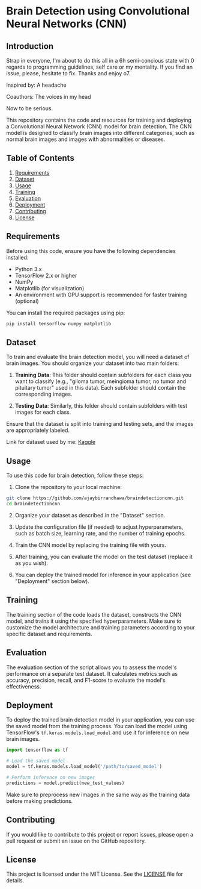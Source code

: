  # Brain Detection using Convolutional Neural Networks (CNN)

## Introduction

Strap in everyone, I'm about to do this all in a 6h semi-concious state with 0 regards to programming guidelines, self care or my mentality. If you find an issue, please, hesitate to fix. Thanks and enjoy o7.

Inspired by: A headache

Coauthors: The voices in my head

Now to be serious.

This repository contains the code and resources for training and deploying a Convolutional Neural Network (CNN) model for brain detection. The CNN model is designed to classify brain images into different categories, such as normal brain images and images with abnormalities or diseases.

## Table of Contents

1. [Requirements](#requirements)
2. [Dataset](#dataset)
3. [Usage](#usage)
4. [Training](#training)
5. [Evaluation](#evaluation)
6. [Deployment](#deployment)
7. [Contributing](#contributing)
8. [License](#license)

## Requirements

Before using this code, ensure you have the following dependencies installed:

- Python 3.x
- TensorFlow 2.x or higher
- NumPy
- Matplotlib (for visualization)
- An environment with GPU support is recommended for faster training (optional)

You can install the required packages using pip:

```bash
pip install tensorflow numpy matplotlib
```

## Dataset

To train and evaluate the brain detection model, you will need a dataset of brain images. You should organize your dataset into two main folders:

1. **Training Data**: This folder should contain subfolders for each class you want to classify (e.g., "giloma tumor, meingioma tumor, no tumor and pituitary tumor" used in this data). Each subfolder should contain the corresponding images.

2. **Testing Data**: Similarly, this folder should contain subfolders with test images for each class.

Ensure that the dataset is split into training and testing sets, and the images are appropriately labeled. 

Link for dataset used by me: [Kaggle](https://www.kaggle.com/datasets/sartajbhuvaji/brain-tumor-classification-mri/)

## Usage

To use this code for brain detection, follow these steps:

1. Clone the repository to your local machine:

```bash
git clone https://github.com/ajaybirrandhawa/braindetectioncnn.git
cd braindetectioncnn
```

2. Organize your dataset as described in the "Dataset" section.

3. Update the configuration file (if needed) to adjust hyperparameters, such as batch size, learning rate, and the number of training epochs.

4. Train the CNN model by replacing the training file with yours.

5. After training, you can evaluate the model on the test dataset (replace it as you wish).

6. You can deploy the trained model for inference in your application (see "Deployment" section below).

## Training

The training section of the code loads the dataset, constructs the CNN model, and trains it using the specified hyperparameters. Make sure to customize the model architecture and training parameters according to your specific dataset and requirements.

## Evaluation

The evaluation section of the script allows you to assess the model's performance on a separate test dataset. It calculates metrics such as accuracy, precision, recall, and F1-score to evaluate the model's effectiveness.

## Deployment

To deploy the trained brain detection model in your application, you can use the saved model from the training process. You can load the model using TensorFlow's `tf.keras.models.load_model` and use it for inference on new brain images.

```python
import tensorflow as tf

# Load the saved model
model = tf.keras.models.load_model('/path/to/saved_model')

# Perform inference on new images
predictions = model.predict(new_test_values)
```

Make sure to preprocess new images in the same way as the training data before making predictions.

## Contributing

If you would like to contribute to this project or report issues, please open a pull request or submit an issue on the GitHub repository.

## License

This project is licensed under the MIT License. See the [LICENSE](LICENSE) file for details.
